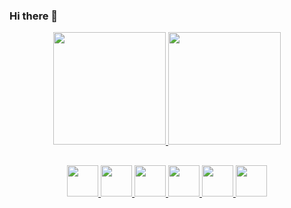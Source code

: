### Hi there 👋

<!--
**FerHe05/FerHe05** is a ✨ _special_ ✨ repository because its `README.md` (this file) appears on your GitHub profile.

Here are some ideas to get you started:

- 🔭 I’m currently working on ...
- 🌱 I’m currently learning ...
- 👯 I’m looking to collaborate on ...
- 🤔 I’m looking for help with ...
- 💬 Ask me about ...
- 📫 How to reach me: ...
- 😄 Pronouns: ...
- ⚡ Fun fact: ...
-->
<div align="center">
  <a href="https://github.com/FerHe05">
  <img height="180em" src="https://github-readme-stats.vercel.app/api?username=FerHe05&show_icons=true&theme=dracula&include_all_commits=true&count_private=true"/>
  <img height="180em" src="https://github-readme-stats.vercel.app/api/top-langs/?username=FerHe05&layout=compact&langs_count=7&theme=dracula"/>
</div>

##

<div align="center">
<img height= "50em" src="https://cdn.jsdelivr.net/gh/devicons/devicon/icons/c/c-original.svg" />
<img height= "50em" src="https://cdn.jsdelivr.net/gh/devicons/devicon/icons/cplusplus/cplusplus-original.svg" />
<img height= "50em" src="https://cdn.jsdelivr.net/gh/devicons/devicon/icons/java/java-original-wordmark.svg" />
<img height= "50em" src="https://cdn.jsdelivr.net/gh/devicons/devicon/icons/html5/html5-original-wordmark.svg" />
<img height= "50em" src="https://cdn.jsdelivr.net/gh/devicons/devicon/icons/php/php-original.svg" />
<img height= "50em" src="https://cdn.jsdelivr.net/gh/devicons/devicon/icons/css3/css3-original-wordmark.svg" />
                                                  
</div        
